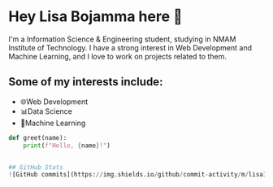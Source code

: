 # Hey Lisa Bojamma here 👋

I'm a Information Science & Engineering student, studying in NMAM Institute of Technology. I have a strong interest in Web Development and Machine Learning, and I love to work on projects related to them.

## Some of my interests include:

- 🌐Web Development
- 📊Data Science
- 🤖Machine Learning

```python
def greet(name):
    print(f"Hello, {name}!")


## GitHub Stats
![GitHub commits](https://img.shields.io/github/commit-activity/m/lisa1612/lisa1612)

